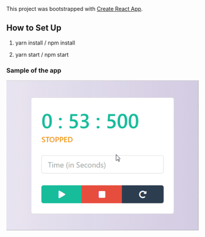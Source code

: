 This project was bootstrapped with [Create React App](https://github.com/facebook/create-react-app).

## How to Set Up

1) yarn install / npm install

2) yarn start / npm start

### Sample of the app

![Alt Text](https://github.com/MalikBagwala/Timer/blob/master/img/sample.gif)

